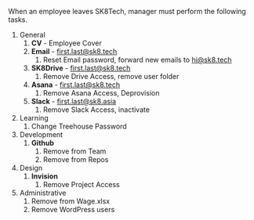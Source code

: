 When an employee leaves SK8Tech, manager must perform the following tasks. 

1. General
    1. **CV** - Employee Cover
    1. **Email** - first.last@sk8.tech
        1. Reset Email password, forward new emails to hi@sk8.tech
    1. **SK8Drive** - first.last@sk8.tech
        1. Remove Drive Access, remove user folder
    1. **Asana** - first.last@sk8.tech
        1. Remove Asana Access, Deprovision
    1. **Slack** - first.last@sk8.asia
        1. Remove Slack Access, inactivate
1. Learning
    1. Change Treehouse Password
1. Development
    1. **Github**
        1. Remove from Team
        1. Remove from Repos
1. Design
    1. **Invision**
        1. Remove Project Access
1. Administrative
    1. Remove from Wage.xlsx
    1. Remove WordPress users